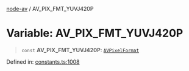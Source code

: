 [node-av](../globals.md) / AV\_PIX\_FMT\_YUVJ420P

# Variable: AV\_PIX\_FMT\_YUVJ420P

> `const` **AV\_PIX\_FMT\_YUVJ420P**: [`AVPixelFormat`](../type-aliases/AVPixelFormat.md)

Defined in: [constants.ts:1008](https://github.com/seydx/av/blob/f8631fc881b394300b1479f511d55cf1c370a87f/src/constants/constants.ts#L1008)
